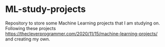 # ML-study-projects
Repository to store some Machine Learning projects that I am studying on. Following these projects https://thecleverprogrammer.com/2020/11/15/machine-learning-projects/ and creating my own.

